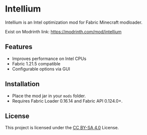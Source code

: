 # Intellium

Intellium is an Intel optimization mod for Fabric Minecraft modloader.

Exist on Modrinth link: https://modrinth.com/mod/intellium

## Features
- Improves performance on Intel CPUs
- Fabric 1.21.5 compatible
- Configurable options via GUI

## Installation
- Place the mod jar in your `mods` folder.
- Requires Fabric Loader 0.16.14 and Fabric API 0.124.0+.

## License

This project is licensed under the [CC BY-SA 4.0](https://creativecommons.org/licenses/by-sa/4.0/) License.

